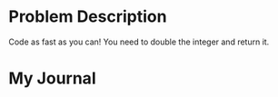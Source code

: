 # Problem Description
Code as fast as you can! You need to double the integer and return it.

# My Journal